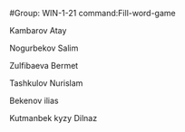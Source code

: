 #Group: WIN-1-21 command:Fill-word-game

Kambarov Atay

Nogurbekov Salim

Zulfibaeva Bermet 

Tashkulov Nurislam 

Bekenov ilias 

Kutmanbek kyzy Dilnaz

